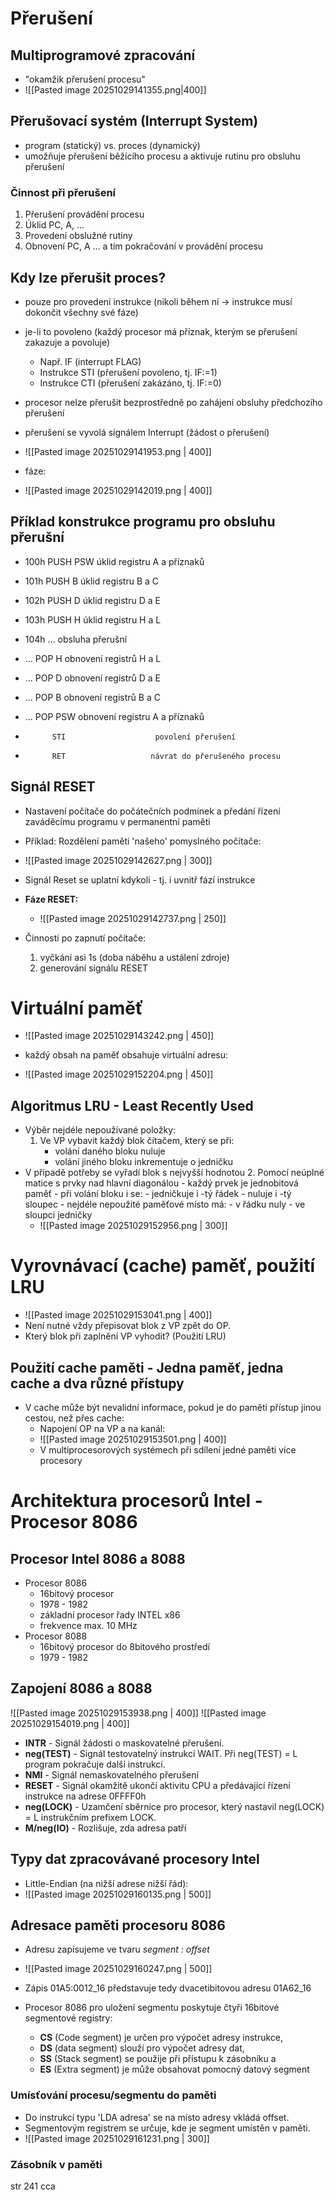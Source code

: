 # Přerušení
## Multiprogramové zpracování
- "okamžik přerušení procesu"
- ![[Pasted image 20251029141355.png|400]]
## Přerušovací systém (Interrupt System)
- program (statický) vs. proces (dynamický)
- umožňuje přerušení běžícího procesu a aktivuje rutinu pro obsluhu přerušení
### Činnost při přerušení
1. Přerušení provádění procesu
2. Úklid PC, A, ...
3. Provedení obslužné rutiny
4. Obnovení PC, A ... a tím pokračování v provádění procesu
## Kdy lze přerušit proces?
- pouze pro provedení instrukce (nikoli během ní -> instrukce musí dokončit všechny své fáze)
- je-li to povoleno (každý procesor má příznak, kterým se přerušení zakazuje a povoluje)
	- Např. IF (interrupt FLAG)
	- Instrukce STI (přerušení povoleno, tj. IF:=1)
	- Instrukce CTI (přerušení zakázáno, tj. IF:=0)

- procesor nelze přerušit bezprostředně po zahájení obsluhy předchozího přerušení
- přerušení se vyvolá signálem Interrupt (žádost o přerušení)
- ![[Pasted image 20251029141953.png | 400]]

- fáze:
- ![[Pasted image 20251029142019.png | 400]]
## Příklad konstrukce programu pro obsluhu přerušní
- 100h   PUSH PSW      úklid registru A a příznaků
- 101h   PUSH B            úklid registru B a C
- 102h   PUSH D           úklid registru D a E
- 103h   PUSH H           úklid registru H a L
- 104h   ...                      obsluha přerušní

- ...        POP H              obnovení registrů H a L
- ...        POP D              obnovení registrů D a E
- ...        POP B              obnovení registrů B a C
- ...        POP PSW         obnovení registru A a příznaků
-           STI                    povolení přerušení
-           RET                   návrat do přerušeného procesu

## Signál RESET
- Nastavení počítače do počátečních podmínek a předání řízení zaváděcímu programu v permanentní paměti
- Příklad: Rozdělení paměti 'našeho' pomyslného počítače:
- ![[Pasted image 20251029142627.png | 300]]

- Signál Reset se uplatní kdykoli - tj. i uvnitř fází instrukce
- **Fáze RESET:**
	- ![[Pasted image 20251029142737.png | 250]]
- Činnosti po zapnutí počítače:
	1. vyčkání asi 1s (doba náběhu a ustálení zdroje)
	2. generování signálu RESET
# Virtuální paměť
- ![[Pasted image 20251029143242.png | 450]]

- každý obsah na paměť obsahuje virtuální adresu:
- ![[Pasted image 20251029152204.png | 450]]
## Algoritmus LRU - Least Recently Used
- Výběr nejdéle nepoužívané položky:
	1. Ve VP vybavit každý blok čítačem, který se při:
		- volání daného bloku nuluje
		- volání jiného bloku inkrementuje o jedničku
- V případě potřeby se vyřadí blok s nejvyšší hodnotou
	2. Pomocí neúplné matice s prvky nad hlavní diagonálou
		- každý prvek je jednobitová paměť
		- při volání bloku i se:
			- jedničkuje i -tý řádek
			- nuluje i -tý sloupec
		- nejdéle nepoužité paměťové místo má:
			- v řádku nuly
			- ve sloupci jedničky
	- ![[Pasted image 20251029152956.png | 300]]
# Vyrovnávací (cache) paměť, použití LRU
- ![[Pasted image 20251029153041.png | 400]]
- Není nutné vždy přepisovat blok z VP zpět do OP.
- Který blok při zaplnění VP vyhodit? (Použití LRU)
## Použití cache paměti - Jedna paměť, jedna cache a dva různé přístupy
- V cache může být nevalidní informace, pokud je do paměti přístup jinou cestou, než přes cache:
	- Napojení OP na VP a na kanál:
	- ![[Pasted image 20251029153501.png | 400]]
	- V multiprocesorových systémech při sdílení jedné paměti více procesory
# Architektura procesorů Intel - Procesor 8086
## Procesor Intel 8086 a 8088
- Procesor  8086
	- 16bitový procesor
	- 1978 - 1982
	- základní procesor řady INTEL x86
	- frekvence max. 10 MHz
- Procesor 8088
	- 16bitový procesor do 8bitového prostředí
	- 1979 - 1982
## Zapojení 8086 a 8088
![[Pasted image 20251029153938.png | 400]]
![[Pasted image 20251029154019.png | 400]]

- **INTR** - Signál žádosti o maskovatelné přerušení.
- **neg(TEST)** - Signál testovatelný instrukcí WAIT. Při neg(TEST) = L program pokračuje další instrukcí.
- **NMI** - Signál nemaskovatelného přerušení 
- **RESET** - Signál okamžitě ukončí aktivitu CPU a předávající řízení instrukce na adrese 0FFFF0h
- **neg(LOCK)** - Uzamčení sběrnice pro procesor, který nastavil neg(LOCK) = L instrukčním prefixem LOCK.
- **M/neg(IO)** - Rozlišuje, zda adresa patří 
## Typy dat zpracovávané procesory Intel
- Little-Endian (na nižší adrese nižší řád):
- ![[Pasted image 20251029160135.png | 500]]
## Adresace paměti procesoru 8086
- Adresu zapisujeme ve tvaru *segment : offset*
- ![[Pasted image 20251029160247.png | 500]]
- Zápis 01A5:0012_16 představuje tedy dvacetibitovou adresu 01A62_16

- Procesor  8086 pro uložení segmentu poskytuje čtyři 16bitové segmentové registry:
	- **CS** (Code segment) je určen pro výpočet adresy instrukce,
	- **DS** (data segment) slouží pro výpočet adresy dat,
	-  **SS** (Stack segment) se použije při přístupu k zásobníku a
	- **ES** (Extra segment) je může obsahovat pomocný datový segment
### Umísťování procesu/segmentu do paměti
- Do instrukcí typu 'LDA adresa' se na místo adresy vkládá offset.
- Segmentovým registrem se určuje, kde je segment umístěn v paměti.
- ![[Pasted image 20251029161231.png | 300]]
### Zásobník v paměti
str 241 cca